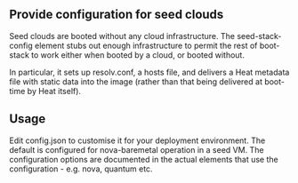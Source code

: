 Provide configuration for seed clouds
-------------------------------------

Seed clouds are booted without any cloud infrastructure. The seed-stack-config
element stubs out enough infrastructure to permit the rest of boot-stack to
work either when booted by a cloud, or booted without.

In particular, it sets up resolv.conf, a hosts file, and delivers a Heat
metadata file with static data into the image (rather than that being delivered
at boot-time by Heat itself).

Usage
-----

Edit config.json to customise it for your deployment environment. The default
is configured for nova-baremetal operation in a seed VM. The configuration
options are documented in the actual elements that use the configuration - e.g.
nova, quantum etc.
